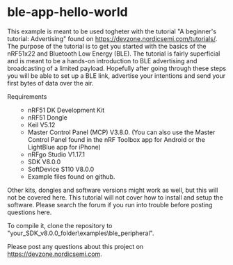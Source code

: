 # ble-app-hello-world
This example is meant to be used togheter with the tutorial "A beginner's tutorial: Advertising" found on https://devzone.nordicsemi.com/tutorials/. The purpose of the tutorial is to get you started with the basics of the nRF51x22 and Bluetooth Low Energy (BLE). The tutorial is fairly superficial and is meant to be a hands-on introduction to BLE advertising and broadcasting of a limited payload. Hopefully after going through these steps you will be able to set up a BLE link, advertise your intentions and send your first bytes of data over the air. 

Requirements

<ul><ul>
<li>nRF51 DK Development Kit
<li>nRF51 Dongle
<li>Keil V5.12
<li>Master Control Panel (MCP) V3.8.0. (You can also use the Master Control Panel found in the nRF Toolbox app for Android or the LightBlue app for iPhone)
<li>nRFgo Studio V1.17.1
<li>SDK V8.0.0
<li>SoftDevice S110 V8.0.0
<li>Example files found on github.
</ul></ul>

Other kits, dongles and software versions might work as well, but this will not be covered here. This tutorial will not cover how to install and setup the software. Please search the forum if you run into trouble before posting questions here. 

To compile it, clone the repository to "your_SDK_v8.0.0_folder\examples\ble_peripheral".

Please post any questions about this project on https://devzone.nordicsemi.com.
